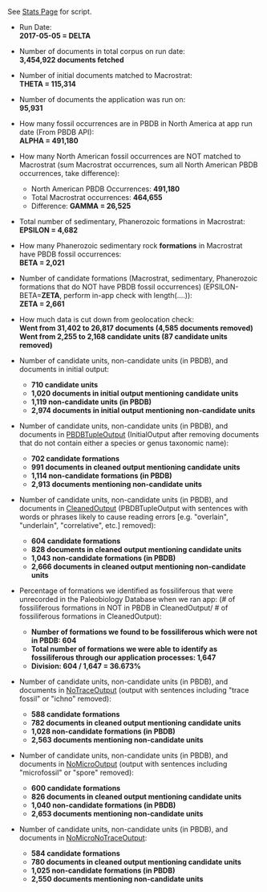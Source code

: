 See [Stats Page](https://github.com/ItoErika/PBDB_Fidelity_app/edit/master/Analysis/Stats.R) for script.

+ Run Date:\
**2017-05-05 = DELTA**
+ Number of documents in total corpus on run date:\
**3,454,922 documents fetched**
+ Number of initial documents matched to Macrostrat:\
**THETA = 115,314**
+ Number of documents the application was run on:\
**95,931**
+ How many fossil occurrences are in PBDB in North America at app run date (From PBDB API):\
**ALPHA = 491,180**
+ How many North American fossil occurrences are NOT matched to Macrostrat (sum Macrostrat occurrences, sum all North American PBDB occurrences, take difference):
    + North American PBDB Occurrences: **491,180**
    + Total Macrostrat occurrences: **464,655**
    + Difference: **GAMMA = 26,525**
+ Total number of sedimentary, Phanerozoic formations in Macrostrat:\
**EPSILON = 4,682**
+ How many  Phanerozoic sedimentary rock **formations** in Macrostrat have PBDB fossil occurrences:\
**BETA = 2,021**
+ Number of candidate formations (Macrostrat, sedimentary, Phanerozoic formations that do NOT have PBDB fossil occurrences) (EPSILON-BETA=**ZETA**, perform in-app check with length(....)):\
**ZETA = 2,661**
+ How much data is cut down from geolocation check:\
**Went from 31,402 to 26,817 documents (4,585 documents removed)**\
**Went from 2,255 to 2,168 candidate units (87 candidate units removed)**

+ Number of candidate units, non-candidate units (in PBDB), and documents in initial output:
    + **710 candidate units**
    + **1,020 documents in initial output mentioning candidate units**
    + **1,119 non-candidate units (in PBDB)**
    + **2,974 documents in initial output mentioning non-candidate units**
    
+ Number of candidate units, non-candidate units (in PBDB), and documents in [PBDBTupleOutput](https://github.com/ItoErika/PBDB_Fidelity_app/edit/master/Output_Cleaning.R) (InitialOutput after removing documents that do not contain either a species or genus taxonomic name):
    + **702 candidate formations**
    + **991 documents in cleaned output mentioning candidate units**
    + **1,114 non-candidate formations (in PBDB)**
    + **2,913 documents mentioning non-candidate units**    
    
+ Number of candidate units, non-candidate units (in PBDB), and documents in [CleanedOutput](https://github.com/ItoErika/PBDB_Fidelity_app/edit/master/Output_Cleaning.R) (PBDBTupleOutput with sentences with words or phrases likely to cause reading errors [e.g. "overlain", "underlain", "correlative", etc.] removed):
    + **604 candidate formations**
    + **828 documents in cleaned output mentioning candidate units**
    + **1,043 non-candidate formations (in PBDB)**
    + **2,666 documents in cleaned output mentioning non-candidate units**
   
+ Percentage of formations we identified as fossiliferous that were unrecorded in the Paleobiology Database when we ran app: (# of fossiliferous formations in NOT in PBDB in CleanedOutput/ # of fossiliferous formations in CleanedOutput):
    + **Number of formations we found to be fossiliferous which were not in PBDB: 604**
    + **Total number of formations we were able to identify as fossiliferous through our application processes: 1,647**
    + **Division: 604 / 1,647 = 36.673%**

+ Number of candidate units, non-candidate units (in PBDB), and documents in [NoTraceOutput](https://github.com/ItoErika/PBDB_Fidelity_app/edit/master/Output_Cleaning.R) (output with sentences including "trace fossil" or "ichno" removed):
    + **588 candidate formations**
    + **782 documents in cleaned output mentioning candidate units**
    + **1,028 non-candidate formations (in PBDB)**
    + **2,563 documents mentioning non-candidate units**
    
+ Number of candidate units, non-candidate units (in PBDB), and documents in [NoMicroOutput](https://github.com/ItoErika/PBDB_Fidelity_app/edit/master/Output_Cleaning.R) (output with sentences including "microfossil" or "spore" removed):
    + **600 candidate formations**
    + **826 documents in cleaned output mentioning candidate units**
    + **1,040 non-candidate formations (in PBDB)**
    + **2,653 documents mentioning non-candidate units**
    
+ Number of candidate units, non-candidate units (in PBDB), and documents in [NoMicroNoTraceOutput](https://github.com/ItoErika/PBDB_Fidelity_app/edit/master/Output_Cleaning.R):
    + **584 candidate formations**
    + **780 documents in cleaned output mentioning candidate units**
    + **1,025 non-candidate formations (in PBDB)**
    + **2,550 documents mentioning non-candidate units**
    

    
